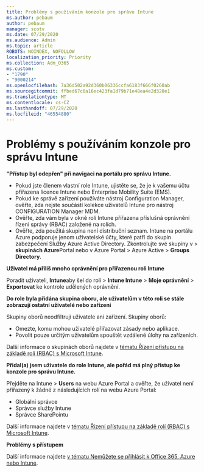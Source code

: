 ```yaml
---
title: Problémy s používáním konzole pro správu Intune
ms.author: pebaum
author: pebaum
manager: scotv
ms.date: 07/29/2020
ms.audience: Admin
ms.topic: article
ROBOTS: NOINDEX, NOFOLLOW
localization_priority: Priority
ms.collection: Adm_O365
ms.custom:
- "1790"
- "9000214"
ms.openlocfilehash: 7a36d502a92d360b06336ccfa6183f666f0260ab
ms.sourcegitcommit: ffbed67c0a16ec423fa1d79b71e48ea4e2d320e1
ms.translationtype: MT
ms.contentlocale: cs-CZ
ms.lasthandoff: 07/29/2020
ms.locfileid: "46554880"
---
```

# <a name="problems-using-the-intune-admin-console"></a>Problémy s používáním konzole pro správu Intune

**"Přístup byl odepřen" při navigaci na portálu pro správu Intune.**

- Pokud jste členem vlastní role Intune, ujistěte se, že je k vašemu účtu přiřazena licence Intune nebo Enterprise Mobility Suite (EMS).
- Pokud ke správě zařízení používáte nástroj Configuration Manager, ověřte, zda nejste součástí kolekce uživatelů Intune pro nástroj CONFIGURATION Manager MDM.
- Ověřte, zda vám byla v okně rolí Intune přiřazena příslušná oprávnění řízení správy (RBAC) založené na rolích.
- Ověřte, zda použitá skupina není distribuční seznam. Intune na portálu Azure podporuje jenom uživatelské účty, které patří do skupin zabezpečení Služby Azure Active Directory. Zkontrolujte své skupiny v > **skupinách Azure**Portal nebo v Azure Portal > Azure Active  >  **Groups** **Directory**.

**Uživatel má příliš mnoho oprávnění pro přiřazenou roli Intune**

Poradit uživateli, **Intune**aby šel do rolí  >  **Intune Intune**  >  **Moje oprávnění**  >  **Exportovat** ke kontrole udělených oprávnění.

**Do role byla přidána skupina oboru, ale uživatelům v této roli se stále zobrazují ostatní uživatelé nebo zařízení**

Skupiny oborů neodfiltrují uživatele ani zařízení. Skupiny oborů:

- Omezte, komu mohou uživatelé přiřazovat zásady nebo aplikace.
- Povolit pouze určitým uživatelům spouštět vzdálené úlohy na zařízeních.

Další informace o skupinách oborů najdete v [tématu Řízení přístupu na základě rolí (RBAC) s Microsoft Intune](https://docs.microsoft.com/intune/role-based-access-control).

**Přidal(a) jsem uživatele do role Intune, ale pořád má plný přístup ke konzole pro správu Intune.**

Přejděte na Intune > **Users** na webu Azure Portal a ověřte, že uživatel není přiřazený k žádné z následujících rolí na webu Azure Portal:

- Globální správce
- Správce služby Intune
- Správce SharePointu

Další informace najdete v [tématu Řízení přístupu na základě rolí (RBAC) s Microsoft Intune](https://docs.microsoft.com/intune/role-based-access-control).

**Problémy s přístupem**

Další informace najdete [v tématu Nemůžete se přihlásit k Office 365, Azure nebo Intune](https://support.microsoft.com/help/2412085/you-can-t-sign-in-to-office-365-azure-or-intune).